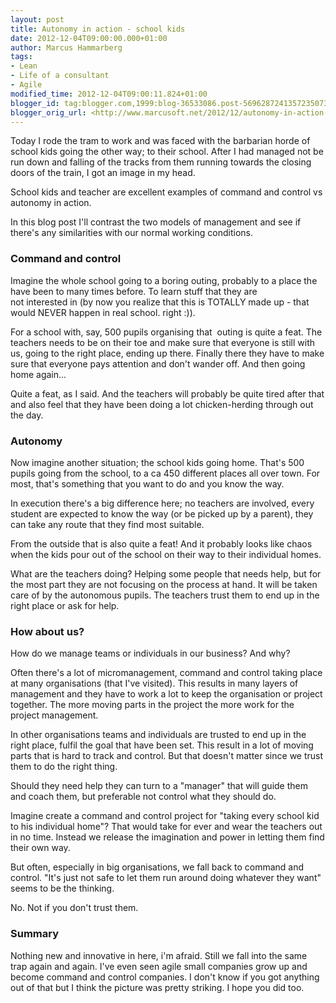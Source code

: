 ```yaml
---
layout: post
title: Autonomy in action - school kids
date: 2012-12-04T09:00:00.000+01:00
author: Marcus Hammarberg
tags:
- Lean
- Life of a consultant
- Agile
modified_time: 2012-12-04T09:00:11.824+01:00
blogger_id: tag:blogger.com,1999:blog-36533086.post-5696287241357235073
blogger_orig_url: <http://www.marcusoft.net/2012/12/autonomy-in-action-school-kids.html>
---
```


<div dir="ltr" style="text-align: left;" trbidi="on">

Today I rode the tram to work and was faced with the barbarian horde of
school kids going the other way; to their school. After I had managed
not be run down and falling of the tracks from them running towards the
closing doors of the train, I got an image in my head.

School kids and teacher are excellent examples of command and control vs
autonomy in action.

In this blog post I'll contrast the two models of management and see if
there's any similarities with our normal working conditions.

### Command and control

Imagine the whole school going to a boring outing, probably to a place
the have been to many times before. To learn stuff that they are
not interested in (by now you realize that this is TOTALLY made up -
that would NEVER happen in real school. right :)).

For a school with, say, 500 pupils organising that  outing is quite a
feat. The teachers needs to be on their toe and make sure that everyone
is still with us, going to the right place, ending up there. Finally
there they have to make sure that everyone pays attention and don't
wander off. And then going home again...

Quite a feat, as I said. And the teachers will probably be quite tired
after that and also feel that they have been doing a lot chicken-herding
through out the day.

### Autonomy

<div>

Now imagine another situation; the school kids going home. That's 500
pupils going from the school, to a ca 450 different places all over
town. For most, that's something that you want to do and you know the
way.

</div>

<div>
</div>

<div>

In execution there's a big difference here; no teachers are involved,
every student are expected to know the way (or be picked up by a
parent), they can take any route that they find most suitable.

</div>

<div>
</div>

<div>

From the outside that is also quite a feat! And it probably looks like
chaos when the kids pour out of the school on their way to their
individual homes.

</div>

<div>
</div>

<div>

What are the teachers doing? Helping some people that needs help, but
for the most part they are not focusing on the process at hand. It will
be taken care of by the autonomous pupils. The teachers trust them to
end up in the right place or ask for help.

</div>

### How about us?

<div>

How do we manage teams or individuals in our business? And why?

</div>

<div>
</div>

<div>

Often there's a lot of micromanagement, command and control taking place
at many organisations (that I've visited). This results in many layers
of management and they have to work a lot to keep the organisation or
project together. The more moving parts in the project the more work for
the project management.

</div>

<div>
</div>

<div>

In other organisations teams and individuals are trusted to end up in
the right place, fulfil the goal that have been set. This result in a
lot of moving parts that is hard to track and control. But that doesn't
matter since we trust them to do the right thing.

</div>

<div>

Should they need help they can turn to a "manager" that will guide them
and coach them, but preferable not control what they should do.

</div>

<div>
</div>

<div>

Imagine create a command and control project for "taking every school
kid to his individual home"? That would take for ever and wear the
teachers out in no time. Instead we release the imagination and power in
letting them find their own way.

</div>

<div>
</div>

<div>

But often, especially in big organisations, we fall back to command and
control. "It's just not safe to let them run around doing whatever they
want" seems to be the thinking.

</div>

<div>

No. Not if you don't trust them.

</div>

### Summary

<div>

Nothing new and innovative in here, i'm afraid. Still we fall into the
same trap again and again. I've even seen agile small companies grow up
and become command and control companies. I don't know if you got
anything out of that but I think the picture was pretty striking. I hope
you did too.

</div>

</div>

